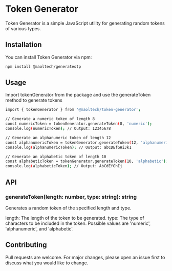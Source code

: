 # Token Generator

Token Generator is a simple JavaScript utility for generating random tokens of various types.

## Installation

You can install Token Generator via npm:

```bash
npm install @maoltech/generateotp
```

## Usage
Import tokenGenerator from the package and use the generateToken method to generate tokens

```bash
import { tokenGenerator } from '@maoltech/token-generator';

// Generate a numeric token of length 8
const numericToken = tokenGenerator.generateToken(8, 'numeric');
console.log(numericToken); // Output: 12345678

// Generate an alphanumeric token of length 12
const alphanumericToken = tokenGenerator.generateToken(12, 'alphanumeric');
console.log(alphanumericToken); // Output: abCDEfGHiJk1

// Generate an alphabetic token of length 10
const alphabeticToken = tokenGenerator.generateToken(10, 'alphabetic');
console.log(alphabeticToken); // Output: AbCdEfGhIj
```


## API

### generateToken(length: number, type: string): string
Generates a random token of the specified length and type.

length: The length of the token to be generated.
type: The type of characters to be included in the token. Possible values are 'numeric', 'alphanumeric', and 'alphabetic'.

## Contributing
Pull requests are welcome. For major changes, please open an issue first to discuss what you would like to change.

